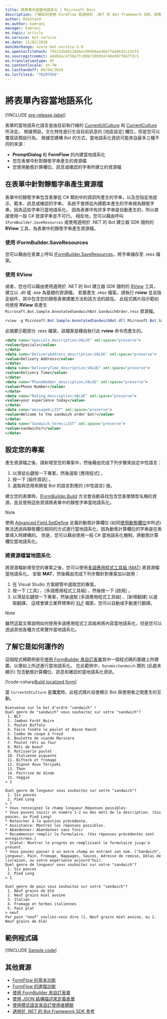 ```yaml
---
title: 將表單內容當地語系化 | Microsoft Docs
description: 了解如何使用 FormFlow 和適用於 .NET 的 Bot Framework SDK，將表單內容當地語系化。
author: RobStand
ms.author: kamrani
manager: kamrani
ms.topic: article
ms.service: bot-service
ms.date: 11/02/2018
monikerRange: azure-bot-service-3.0
ms.openlocfilehash: 795232b401284becd940daed6bf7da8642c12efd
ms.sourcegitcommit: a6d02ec4738e7fc90b7108934740e9077667f3c5
ms.translationtype: HT
ms.contentlocale: zh-TW
ms.lasthandoff: 09/04/2019
ms.locfileid: "70297956"
---
```

# <a name="localize-form-content"></a>將表單內容當地語系化

[!INCLUDE [pre-release-label](../includes/pre-release-label-v3.md)]

表單的當地語系化語言是由目前執行緒的 [CurrentUICulture](https://msdn.microsoft.com/library/system.threading.thread.currentuiculture(v=vs.110).aspx) 和 [CurrentCulture](https://msdn.microsoft.com/library/system.threading.thread.currentculture(v=vs.110).aspx) 所決定。
根據預設，文化特性是衍生自目前訊息的 [地區設定]  欄位，但是您可以覆寫該預設行為。
根據您建構 Bot 的方式，當地語系化資訊可能來自最多三種不同的來源：

- **PromptDialog** 和 **FormFlow** 的內建當地語系化
- 您在表單中針對靜態字串產生的資源檔
- 您使用動態計算欄位、訊息或確認的字串所建立的資源檔

## <a name="generate-a-resource-file-for-the-static-strings-in-your-form"></a>在表單中針對靜態字串產生資源檔

表單中的靜態字串包含表單從 C# 類別中的資訊所產生的字串，以及您指定為提示、範本、訊息或確認的字串。
系統不會將從內建範本產生的字串視為靜態字串，因為這些字串已當地語系化。
因為表單中有許多字串是自動產生的，所以直接使用一般 C# 資源字串並不可行。
相反地，您可以藉由呼叫 `IFormBuilder.SaveResources` 或使用適用於 .NET 的 Bot 建立器 SDK
 隨附的 **RView** 工具，為表單中的靜態字串產生資源檔。

### <a name="use-iformbuildersaveresources"></a>使用 IFormBuilder.SaveResources

您可以藉由在表單上呼叫 [IFormBuilder.SaveResources][saveResources]，將字串儲存至 .resx 檔案。

### <a name="use-rview"></a>使用 RView

或者，您也可以藉由使用適用於 .NET 的 Bot 建立器 SDK
 隨附的 <a href="https://aka.ms/v3-cs-RView-library" target="_blank">RView</a> 工具，建立以 .dll 或 .exe 為基礎的資源檔。
若要產生 .resx 檔案，請執行 **rview** 並且指定組件，其中包含您的靜態表單建置方法和該方法的路徑。
此程式碼片段示範如何使用 **RView** 來產生 `Microsoft.Bot.Sample.AnnotatedSandwichBot.SandwichOrder.resx` 資源檔。

```csharp
rview -g Microsoft.Bot.Sample.AnnotatedSandwichBot.dll Microsoft.Bot.Sample.AnnotatedSandwichBot.SandwichOrder.BuildForm
```

此摘要示範部分 .resx 檔案，該檔案是藉由執行此 **rview** 命令而產生的。

```xml
<data name="Specials_description;VALUE" xml:space="preserve">
<value>Specials</value>
</data>
<data name="DeliveryAddress_description;VALUE" xml:space="preserve">
<value>Delivery Address</value>
</data>
<data name="DeliveryTime_description;VALUE" xml:space="preserve">
<value>Delivery Time</value>
</data>
<data name="PhoneNumber_description;VALUE" xml:space="preserve">
<value>Phone Number</value>
</data>
<data name="Rating_description;VALUE" xml:space="preserve">
<value>your experience today</value>
</data>
<data name="message0;LIST" xml:space="preserve">
<value>Welcome to the sandwich order bot!</value>
</data>
<data name="Sandwich_terms;LIST" xml:space="preserve">
<value>sandwichs?</value>
</data>
```

## <a name="configure-your-project"></a>設定您的專案

產生資源檔之後，請新增至您的專案中，然後藉由完成下列步驟來設定中性語言： 

1. 以滑鼠右鍵按一下專案，然後選取 [應用程式]  。
2. 按一下 [組件資訊]  。
3. 選取與您用來開發 Bot 的語言對應的 [中性語言]  值。

建立您的表單時，[IFormBuilder.Build][build] 方法會自動尋找包含您表單類型名稱的資源，並且使用這些資源將表單中的靜態字串當地語系化。 

> [!NOTE]
> 使用 [Advanced.Field.SetDefine][setDefine] 定義的動態計算欄位 (如同[使用動態欄位](bot-builder-dotnet-formflow-formbuilder.md#dynamically-define-field-values-confirmations-and-messages)中所述) 無法透過與靜態欄位相同的方式進行當地語系化，因為動態計算欄位的字串是在表單填入時建構的。 但是，您可以藉由使用一般 C# 當地語系化機制，將動態計算欄位當地語系化。

### <a name="localize-resource-files"></a>將資源檔當地語系化 

將資源檔新增至您的專案之後，您可以使用<a href="https://developer.microsoft.com/windows/develop/multilingual-app-toolkit" target="_blank">多語應用程式工具組 (MAT)</a> 將資源檔當地語系化。 安裝 **MAT**，然後藉由完成下列步驟針對專案加以啟用：

1. 在 Visual Studio 方案總管中選取您的專案。
2. 按一下 [工具]  、[多語應用程式工具組]  ，然後按一下 [啟用]  。
3. 以滑鼠右鍵按一下專案，然後選取 [多語應用程式工具組]  、[新增翻譯]  以選取翻譯。 這樣會建立業界標準的 <a href="https://en.wikipedia.org/wiki/XLIFF" target="_blank">XLF</a> 檔案，您可以自動或手動進行翻譯。

> [!NOTE]
> 雖然這篇文章說明如何使用多語應用程式工具組來將內容當地語系化，但是您可以透過其他各種方式來實作當地語系化。

## <a name="see-it-in-action"></a>了解它是如何運作的

這個程式碼範例是在[使用 FormBuilder 來自訂表單](bot-builder-dotnet-formflow-formbuilder.md)其中一個程式碼的基礎上所建置，以便如上所述進行當地語系化。 在此範例中，`DynamicSandwich` 類別 (此處未顯示) 包含動態計算欄位、訊息和確認的當地語系化資訊。

[!code-csharp[Build localized form](../includes/code/dotnet-formflow-localize.cs#buildLocalizedForm)]

當 `CurrentUICulture` 是**法文**時，此程式碼片段會顯示 Bot 與使用者之間產生的互動。

```console
Bienvenue sur le bot d'ordre "sandwich" !
Quel genre de "sandwich" vous souhaitez sur votre "sandwich"?
 1. BLT
 2. Jambon Forêt Noire
 3. Poulet Buffalo
 4. Faire fondre le poulet et Bacon Ranch
 5. Combo de coupe à froid
 6. Boulette de viande Marinara
 7. Poulet rôti au four
 8. Rôti de boeuf
 9. Rotisserie poulet
 10. Italienne piquante
 11. Bifteck et fromage
 12. Oignon doux Teriyaki
 13. Thon
 14. Poitrine de dinde
 15. Veggie
> 2

Quel genre de longueur vous souhaitez sur votre "sandwich"?
 1. Six pouces
 2. Pied Long
> ?
* Vous renseignez le champ longueur.Réponses possibles:
* Vous pouvez saisir un numéro 1-2 ou des mots de la description. (Six pouces, ou Pied Long)
* Retourner à la question précédente.
* Assistance: Montrez les réponses possibles.
* Abandonner: Abandonner sans finir
* Recommencer remplir le formulaire. (Vos réponses précédentes sont enregistrées.)
* Statut: Montrer le progrès en remplissant le formulaire jusqu'à présent.
* Vous pouvez passer à un autre champ en entrant son nom. ("Sandwich", Longueur, Pain, Fromage, Nappages, Sauces, Adresse de remise, Délai de livraison, ou votre expérience aujourd'hui).
Quel genre de longueur vous souhaitez sur votre "sandwich"?
 1. Six pouces
 2. Pied Long
> 1

Quel genre de pain vous souhaitez sur votre "sandwich"?
 1. Neuf grains de blé
 2. Neuf grains miel avoine
 3. Italien
 4. Fromage et herbes italiennes
 5. Pain plat
> neuf
Par pain "neuf" vouliez-vous dire (1. Neuf grains miel avoine, ou 2. Neuf grains de blé)
```

## <a name="sample-code"></a>範例程式碼

[!INCLUDE [Sample code](../includes/snippet-dotnet-formflow-samples.md)]

## <a name="additional-resources"></a>其他資源

- [FormFlow 的基本功能](bot-builder-dotnet-formflow.md)
- [FormFlow 的進階功能](bot-builder-dotnet-formflow-advanced.md)
- [使用 FormBuilder 來自訂表單](bot-builder-dotnet-formflow-formbuilder.md)
- [使用 JSON 結構描述來定義表單](bot-builder-dotnet-formflow-json-schema.md)
- [使用模式語言來自訂使用者體驗](bot-builder-dotnet-formflow-pattern-language.md)
- <a href="/dotnet/api/?view=botbuilder-3.11.0" target="_blank">適用於 .NET 的 Bot Framework SDK 參考</a>

[build]: /dotnet/api/microsoft.bot.builder.formflow.formbuilder-1.build 

[setDefine]: /dotnet/api/microsoft.bot.builder.formflow.advanced.field-1.setdefine

[saveResources]: /dotnet/api/microsoft.bot.builder.formflow.iform-1.saveresources
